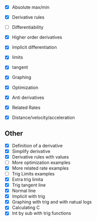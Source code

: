 - [x] Absolute max/min
- [x] Derivative rules
- [ ] Differentiability
- [x] Higher order derivatives
- [x] Implicit differentiation
- [x] limits
- [x] tangent
- [x] Graphing
- [x] Optimization
- [x] Anti derivatives
- [x] Related Rates
- [x]  Distance/velocity/acceleration


## Other
- [x] Definition of a derivative
- [x] Simplify derivative 
- [x] Derivative rules with values
- [ ] More optimization examples
- [x] More related rate examples
- [ ] Trig Limits examples
- [x] Extra trig limita
- [x] Trig tangent line
- [x] Normal line
- [x] Implicit with trig
- [x] Graphing with trig and  with natual logs
- [x] Calculating C
- [x] Int by sub with trig functions
